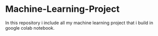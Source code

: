 # Machine-Learning-Project
In this repository i include all my machine learning project that i build in google colab notebook.
